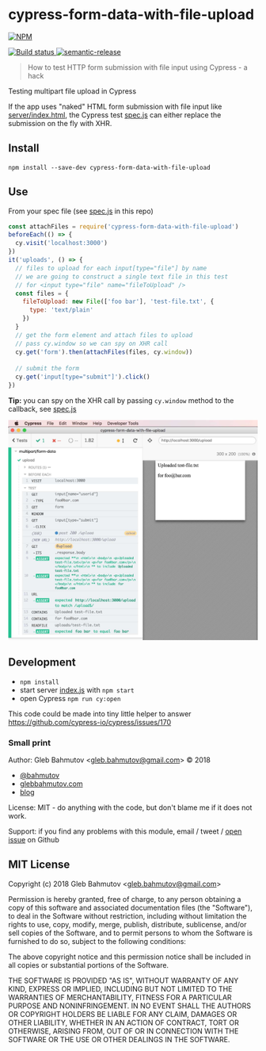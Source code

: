 # cypress-form-data-with-file-upload

[![NPM][npm-icon] ][npm-url]

[![Build status][ci-image] ][ci-url]
[![semantic-release][semantic-image] ][semantic-url]

> How to test HTTP form submission with file input using Cypress - a hack

Testing multipart file upload in Cypress

If the app uses "naked" HTML form submission with file input like [server/index.html](server/index.html), the Cypress test [spec.js](cypress/integration/spec.js) can either replace the submission on the fly with XHR.

## Install

```
npm install --save-dev cypress-form-data-with-file-upload
```

## Use

From your spec file (see [spec.js](cypress/integration/spec.js) in this repo)

```js
const attachFiles = require('cypress-form-data-with-file-upload')
beforeEach(() => {
  cy.visit('localhost:3000')
})
it('uploads', () => {
  // files to upload for each input[type="file"] by name
  // we are going to construct a single text file in this test
  // for <input type="file" name="fileToUpload" />
  const files = {
    fileToUpload: new File(['foo bar'], 'test-file.txt', {
      type: 'text/plain'
    })
  }
  // get the form element and attach files to upload
  // pass cy.window so we can spy on XHR call
  cy.get('form').then(attachFiles(files, cy.window))

  // submit the form
  cy.get('input[type="submit"]').click()
})
```

**Tip:** you can spy on the XHR call by passing `cy.window` method to the callback, see [spec.js](cypress/integration/spec.js)

![Upload test](images/upload.jpg)

## Development

- `npm install`
- start server [index.js](index.js) with `npm start`
- open Cypress `npm run cy:open`

This code could be made into tiny little helper to answer https://github.com/cypress-io/cypress/issues/170

### Small print

Author: Gleb Bahmutov &lt;gleb.bahmutov@gmail.com&gt; &copy; 2018

* [@bahmutov](https://twitter.com/bahmutov)
* [glebbahmutov.com](https://glebbahmutov.com)
* [blog](https://glebbahmutov.com/blog)

License: MIT - do anything with the code, but don't blame me if it does not work.

Support: if you find any problems with this module, email / tweet /
[open issue](https://github.com/bahmutov/cypress-form-data-with-file-upload/issues) on Github

## MIT License

Copyright (c) 2018 Gleb Bahmutov &lt;gleb.bahmutov@gmail.com&gt;

Permission is hereby granted, free of charge, to any person
obtaining a copy of this software and associated documentation
files (the "Software"), to deal in the Software without
restriction, including without limitation the rights to use,
copy, modify, merge, publish, distribute, sublicense, and/or sell
copies of the Software, and to permit persons to whom the
Software is furnished to do so, subject to the following
conditions:

The above copyright notice and this permission notice shall be
included in all copies or substantial portions of the Software.

THE SOFTWARE IS PROVIDED "AS IS", WITHOUT WARRANTY OF ANY KIND,
EXPRESS OR IMPLIED, INCLUDING BUT NOT LIMITED TO THE WARRANTIES
OF MERCHANTABILITY, FITNESS FOR A PARTICULAR PURPOSE AND
NONINFRINGEMENT. IN NO EVENT SHALL THE AUTHORS OR COPYRIGHT
HOLDERS BE LIABLE FOR ANY CLAIM, DAMAGES OR OTHER LIABILITY,
WHETHER IN AN ACTION OF CONTRACT, TORT OR OTHERWISE, ARISING
FROM, OUT OF OR IN CONNECTION WITH THE SOFTWARE OR THE USE OR
OTHER DEALINGS IN THE SOFTWARE.

[npm-icon]: https://nodei.co/npm/cypress-form-data-with-file-upload.svg?downloads=true
[npm-url]: https://npmjs.org/package/cypress-form-data-with-file-upload
[ci-image]: https://travis-ci.org/bahmutov/cypress-form-data-with-file-upload.svg?branch=master
[ci-url]: https://travis-ci.org/bahmutov/cypress-form-data-with-file-upload
[semantic-image]: https://img.shields.io/badge/%20%20%F0%9F%93%A6%F0%9F%9A%80-semantic--release-e10079.svg
[semantic-url]: https://github.com/semantic-release/semantic-release
